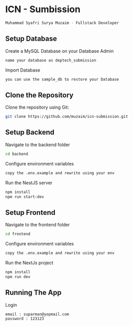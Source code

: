 # ICN - Sumbission
```bash
Muhammad Syafri Surya Muzaim - Fullstack Developer
```
## Setup Database
 Create a MySQL Database on your Database Admin
 ```bash
 name your database as deptech_submission
 ```
 Import Database
 ```bash
 you can use the sample_db to restore your Database
```

## Clone the Repository

Clone the repository using Git:

```bash
git clone https://github.com/muzaim/icn-submission.git
```

## Setup Backend 

 Navigate to the backend folder
```bash
cd backend
```
Configure environment variables
```bash
copy the .env.example and rewrite using your env
```
Run the NestJS server
```bash
npm install
npm run start:dev
```

## Setup Frontend 

 Navigate to the frontend folder
```bash
cd frontend
```
Configure environment variables
```bash
copy the .env.example and rewrite using your env
```
Run the NextJs project
```bash
npm install
npm run dev
```

## Running The App
Login
```bash
email : suparman@yopmail.com
password : 123123

